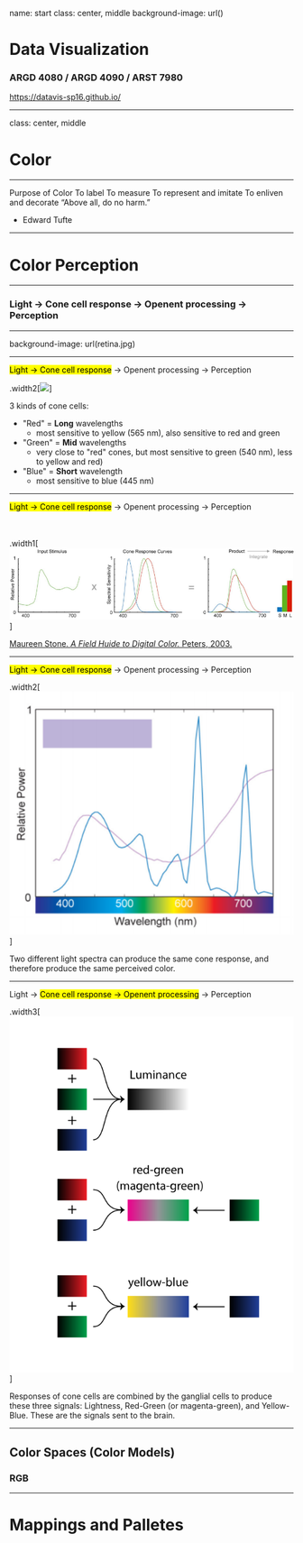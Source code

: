 name: start
class: center, middle
background-image: url()

# Data Visualization
                
### ARGD 4080 / ARGD 4090 / ARST 7980

<https://datavis-sp16.github.io/>

---
class: center, middle

# Color

---

Purpose of Color
To label
To measure
To represent and imitate To enliven and decorate
“Above all, do no harm.”
- Edward Tufte

---

# Color Perception

---

### Light &rarr; Cone cell response &rarr; Openent processing &rarr; Perception

---

background-image: url(retina.jpg)

---

<mark>Light &rarr; Cone cell response</mark> &rarr; Openent processing &rarr; Perception

.width2[![](https://upload.wikimedia.org/wikipedia/commons/0/04/Cone-fundamentals-with-srgb-spectrum.svg)]

3 kinds of cone cells:  

- "Red" = **Long** wavelengths  
	- most sensitive to yellow (565 nm), also sensitive to red and green
- "Green" = **Mid** wavelengths  
	- very close to "red" cones, but most sensitive to green (540 nm), less to yellow and red)  
- "Blue" = **Short** wavelength   
	- most sensitive to blue (445 nm)

---

<mark>Light &rarr; Cone cell response</mark> &rarr; Openent processing &rarr; Perception

<br><br>
.width1[![](coneresponse.png)]

[Maureen Stone. *A Field Huide to Digital Color.* Peters, 2003.](http://www.amazon.com/gp/product/1568811616/qid=1137018573/sr=2-1/ref=pd_bbs_b_2_1/102-3650979-5932915?s=books&v=glance&n=283155)

---

<mark>Light &rarr; Cone cell response</mark> &rarr; Openent processing &rarr; Perception

.width2[![](spectra.png)]

Two different light spectra can produce the same cone response, and therefore produce the same perceived color.

---

Light &rarr; <mark>Cone cell response &rarr; Openent processing</mark> &rarr; Perception

.width3[![](oponent.svg)]

Responses of cone cells are combined by the ganglial cells to produce these three signals: Lightness, Red-Green (or magenta-green), and Yellow-Blue.  These are the signals sent to the brain.

---

## Color Spaces (Color Models)

### RGB


---

# Mappings and Palletes

